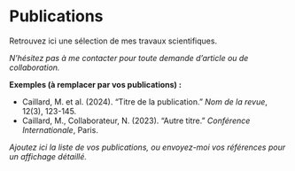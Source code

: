 # Publications

Retrouvez ici une sélection de mes travaux scientifiques.

_N’hésitez pas à me contacter pour toute demande d’article ou de collaboration._

**Exemples (à remplacer par vos publications) :**

- Caillard, M. et al. (2024). “Titre de la publication.” _Nom de la revue_, 12(3), 123-145.
- Caillard, M., Collaborateur, N. (2023). “Autre titre.” _Conférence Internationale_, Paris.

_Ajoutez ici la liste de vos publications, ou envoyez-moi vos références pour un affichage détaillé._